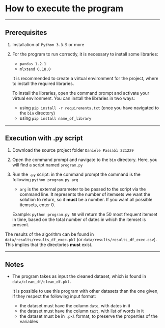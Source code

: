 
# How to execute the program

---

## Prerequisites 

1) Installation of `Python 3.8.5` or more
2) For the program to run correctly, it is necessary to install some libraries:
    - `pandas 1.2.1`
    - `mlxtend 0.18.0`

    It is recommended to create a virtual environment for the project, where to install the required libraries. 
    
    To install the libraries, open the command prompt and activate your virtual environment. You can install the libraries in two ways:
    - using `pip install -r requirements.txt` 
    (once you have navigated to the `bin` directory)
    - using `pip install name_of_library`

---

## Execution with .py script

1) Download the source project folder `Daniele Passabì 221229`

2) Open the command prompt and navigate to the `bin` directory. Here, you will find a script named `program.py`

3) Run the `.py` script: in the command prompt the command is the following `python program.py arg`
    - `arg` is the external parameter to be passed to the script via the command line. It represents the number of itemsets we want the solution to return, so it **must** be a number. If you want all possible itemsets, enter 0.

    Example: `python program.py 50` will return the 50 most frequent itemset in time, based on the total number of dates in which the itemset is present.  

The results of the algorithm can be found in `data/results/results_df_exec.pkl` (or `data/results/results_df_exec.csv`). This implies that the directories **must** exist.

---

## Notes 
- The program takes as input the cleaned dataset, which is found in `data/clean_df/clean_df.pkl`. 

  It is possible to use this program with other datasets than the one given, if they respect the following input format:
   - the dataset must have the column `date`, with dates in it
   - the dataset must have the column `text`, with list of words in it
   - the dataset must be in `.pkl` format, to preserve the properties of the variables
